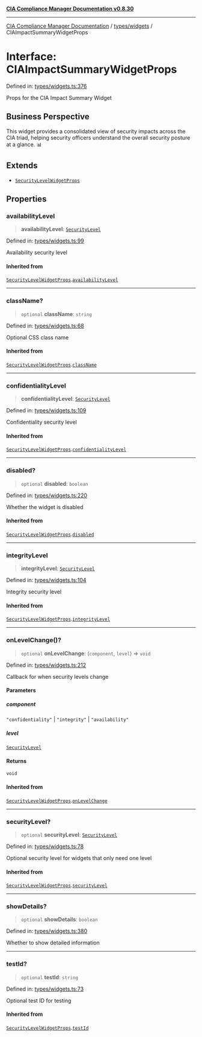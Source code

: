 [**CIA Compliance Manager Documentation v0.8.30**](../../../README.md)

***

[CIA Compliance Manager Documentation](../../../modules.md) / [types/widgets](../README.md) / CIAImpactSummaryWidgetProps

# Interface: CIAImpactSummaryWidgetProps

Defined in: [types/widgets.ts:376](https://github.com/Hack23/cia-compliance-manager/blob/6afa716316469147e542039d136ec79ffdbd4ac9/src/types/widgets.ts#L376)

Props for the CIA Impact Summary Widget

## Business Perspective

This widget provides a consolidated view of security impacts across the
CIA triad, helping security officers understand the overall security
posture at a glance. 📊

## Extends

- [`SecurityLevelWidgetProps`](SecurityLevelWidgetProps.md)

## Properties

### availabilityLevel

> **availabilityLevel**: [`SecurityLevel`](../../cia/type-aliases/SecurityLevel.md)

Defined in: [types/widgets.ts:99](https://github.com/Hack23/cia-compliance-manager/blob/6afa716316469147e542039d136ec79ffdbd4ac9/src/types/widgets.ts#L99)

Availability security level

#### Inherited from

[`SecurityLevelWidgetProps`](SecurityLevelWidgetProps.md).[`availabilityLevel`](SecurityLevelWidgetProps.md#availabilitylevel)

***

### className?

> `optional` **className**: `string`

Defined in: [types/widgets.ts:68](https://github.com/Hack23/cia-compliance-manager/blob/6afa716316469147e542039d136ec79ffdbd4ac9/src/types/widgets.ts#L68)

Optional CSS class name

#### Inherited from

[`SecurityLevelWidgetProps`](SecurityLevelWidgetProps.md).[`className`](SecurityLevelWidgetProps.md#classname)

***

### confidentialityLevel

> **confidentialityLevel**: [`SecurityLevel`](../../cia/type-aliases/SecurityLevel.md)

Defined in: [types/widgets.ts:109](https://github.com/Hack23/cia-compliance-manager/blob/6afa716316469147e542039d136ec79ffdbd4ac9/src/types/widgets.ts#L109)

Confidentiality security level

#### Inherited from

[`SecurityLevelWidgetProps`](SecurityLevelWidgetProps.md).[`confidentialityLevel`](SecurityLevelWidgetProps.md#confidentialitylevel)

***

### disabled?

> `optional` **disabled**: `boolean`

Defined in: [types/widgets.ts:220](https://github.com/Hack23/cia-compliance-manager/blob/6afa716316469147e542039d136ec79ffdbd4ac9/src/types/widgets.ts#L220)

Whether the widget is disabled

#### Inherited from

[`SecurityLevelWidgetProps`](SecurityLevelWidgetProps.md).[`disabled`](SecurityLevelWidgetProps.md#disabled)

***

### integrityLevel

> **integrityLevel**: [`SecurityLevel`](../../cia/type-aliases/SecurityLevel.md)

Defined in: [types/widgets.ts:104](https://github.com/Hack23/cia-compliance-manager/blob/6afa716316469147e542039d136ec79ffdbd4ac9/src/types/widgets.ts#L104)

Integrity security level

#### Inherited from

[`SecurityLevelWidgetProps`](SecurityLevelWidgetProps.md).[`integrityLevel`](SecurityLevelWidgetProps.md#integritylevel)

***

### onLevelChange()?

> `optional` **onLevelChange**: (`component`, `level`) => `void`

Defined in: [types/widgets.ts:212](https://github.com/Hack23/cia-compliance-manager/blob/6afa716316469147e542039d136ec79ffdbd4ac9/src/types/widgets.ts#L212)

Callback for when security levels change

#### Parameters

##### component

`"confidentiality"` | `"integrity"` | `"availability"`

##### level

[`SecurityLevel`](../../cia/type-aliases/SecurityLevel.md)

#### Returns

`void`

#### Inherited from

[`SecurityLevelWidgetProps`](SecurityLevelWidgetProps.md).[`onLevelChange`](SecurityLevelWidgetProps.md#onlevelchange)

***

### securityLevel?

> `optional` **securityLevel**: [`SecurityLevel`](../../cia/type-aliases/SecurityLevel.md)

Defined in: [types/widgets.ts:78](https://github.com/Hack23/cia-compliance-manager/blob/6afa716316469147e542039d136ec79ffdbd4ac9/src/types/widgets.ts#L78)

Optional security level for widgets that only need one level

#### Inherited from

[`SecurityLevelWidgetProps`](SecurityLevelWidgetProps.md).[`securityLevel`](SecurityLevelWidgetProps.md#securitylevel)

***

### showDetails?

> `optional` **showDetails**: `boolean`

Defined in: [types/widgets.ts:380](https://github.com/Hack23/cia-compliance-manager/blob/6afa716316469147e542039d136ec79ffdbd4ac9/src/types/widgets.ts#L380)

Whether to show detailed information

***

### testId?

> `optional` **testId**: `string`

Defined in: [types/widgets.ts:73](https://github.com/Hack23/cia-compliance-manager/blob/6afa716316469147e542039d136ec79ffdbd4ac9/src/types/widgets.ts#L73)

Optional test ID for testing

#### Inherited from

[`SecurityLevelWidgetProps`](SecurityLevelWidgetProps.md).[`testId`](SecurityLevelWidgetProps.md#testid)
